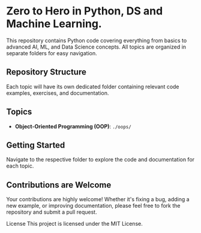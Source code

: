 # Zero to Hero in Python, DS and Machine Learning.

This repository contains Python code covering everything from basics to advanced AI, ML, and Data Science concepts. All topics are organized in separate folders for easy navigation.

## Repository Structure

Each topic will have its own dedicated folder containing relevant code examples, exercises, and documentation.

## Topics

- **Object-Oriented Programming (OOP)**: `./oops/`

## Getting Started

Navigate to the respective folder to explore the code and documentation for each topic.

## Contributions are Welcome
Your contributions are highly welcome! Whether it's fixing a bug, adding a new example, or improving documentation, please feel free to fork the repository and submit a pull request.

License
This project is licensed under the MIT License.
